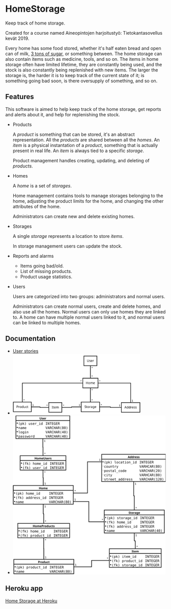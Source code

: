 # HomeStorage
Keep track of home storage.

Created for a course named Aineopintojen harjoitustyö: Tietokantasovellus kevät 2019.

Every home has some food stored, whether it's half eaten bread and open can of milk, [3 tons of sugar](https://www.riemurasia.net/kuva/Sokerivarasto/69529), or something between. The home storage can also contain items such as medicine, tools, and so on. The items in home storage often have limited lifetime, they are constantly being used, and the stock is also constantly being replenished with new items. The larger the storage is, the harder it is to keep track of the current state of it; is something going bad soon, is there oversupply of something, and so on.

## Features

This software is aimed to help keep track of the home storage, get reports and alerts about it, and help for replenishing the stock.
* Products

  A *product* is something that can be stored, it's an abstract representation. All the *products* are shared between all the *homes*.
  An *item* is a physical instantation of a *product*, something that is actually present in real life. An *item* is always tied to a specific *storage*.

  Product management handles creating, updating, and deleting of *products*.

* Homes

  A *home* is a set of *storages*.

  Home management contains tools to manage storages belonging to the home, adjusting the product limits for the home, and changing the other attributes of the home.

  Administrators can create new and delete existing homes.

* Storages

  A single *storage* represents a location to store *items*.

  In storage management users can update the stock.

* Reports and alarms
  * Items going bad/old.
  * List of missing products.
  * Product usage statistics.
  
* Users

  Users are categorized into two groups: administrators and normal users.

  Administrators can create normal users, create and delete homes, and also use all the homes.
  Normal users can only use homes they are linked to.
  A home can have multiple normal users linked to it, and normal users can be linked to multiple homes.


## Documentation

* [User stories](documentation/user-stories.md)
* <img src="documentation/classdiagram.svg" alt="Class Diagram" width="400" />
* <img src="documentation/database.svg" alt="Database Diagram" width="800" />

## Heroku app
<a href="https://guarded-reef-23220.herokuapp.com/">Home Storage at Heroku</a>
